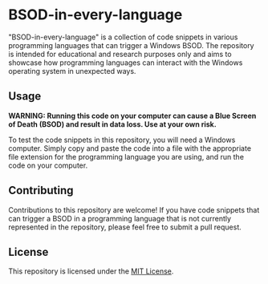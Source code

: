# BSOD-in-every-language

"BSOD-in-every-language" is a collection of code snippets in various programming languages that can trigger a Windows BSOD. The repository is intended for educational and research purposes only and aims to showcase how programming languages can interact with the Windows operating system in unexpected ways.

## Usage

**WARNING: Running this code on your computer can cause a Blue Screen of Death (BSOD) and result in data loss. Use at your own risk.**

To test the code snippets in this repository, you will need a Windows computer. Simply copy and paste the code into a file with the appropriate file extension for the programming language you are using, and run the code on your computer.

## Contributing

Contributions to this repository are welcome! If you have code snippets that can trigger a BSOD in a programming language that is not currently represented in the repository, please feel free to submit a pull request.

## License

This repository is licensed under the [MIT License](LICENSE).
